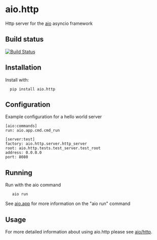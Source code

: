 aio.http
=======

Http server for the [aio](https://github.com/phlax/aio) asyncio framework

Build status
------------
[![Build Status](https://travis-ci.org/phlax/aio.http.svg?branch=master)](https://travis-ci.org/phlax/aio.http)

Installation
------------

Install with:

```
  pip install aio.http
```

Configuration
-------------

Example configuration for a hello world server

```
[aio:commands]
run: aio.app.cmd.cmd_run

[server:test]
factory: aio.http.server.http_server
root: aio.http.tests.test_server.test_root
address: 0.0.0.0
port: 8080
```


Running
-------

Run with the aio command

```
   aio run
```

See [aio.app](http://github.com/phlax/aio.app) for more information on the "aio run" command


Usage
-----
For more detailed information about using aio.http please see [aio/http](aio/http).
